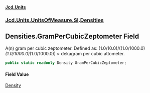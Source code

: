 #### [Jcd.Units](index.md 'index')
### [Jcd.Units.UnitsOfMeasure.SI](Jcd.Units.UnitsOfMeasure.SI.md 'Jcd.Units.UnitsOfMeasure.SI').[Densities](Densities.md 'Jcd.Units.UnitsOfMeasure.SI.Densities')

## Densities.GramPerCubicZeptometer Field

A(n) gram per cubic zeptometer. Defined as: (1.0/10.0)/((1.0/1000.0)*(1.0/1000.0)*(1.0/1000.0)) × dekagram per cubic attometer.

```csharp
public static readonly Density GramPerCubicZeptometer;
```

#### Field Value
[Density](Density.md 'Jcd.Units.UnitTypes.Density')